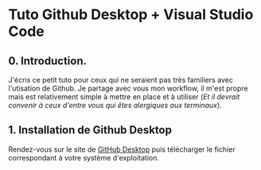 # Tuto Github Desktop + Visual Studio Code #

## 0. Introduction. ##

J'écris ce petit tuto pour ceux qui ne seraient pas très familiers avec l'utisation de Github.
Je partage avec vous mon workflow, il m'est propre mais est relativement simple à mettre en place et à utiliser (*Et il devrait convenir à ceux d'entre vous qui êtes alergiques aux terminaux*).

## 1. Installation de Github Desktop ##

Rendez-vous sur le site de [GitHub Desktop](https://desktop.github.com) puis télécharger le fichier correspondant à votre système d'exploitation.